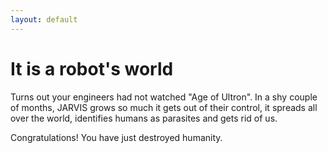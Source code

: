 ```yaml
---
layout: default
---
```


# It is a robot's world

Turns out your engineers had not watched "Age of Ultron". In a shy couple of months, JARVIS grows so much it gets out of their control, it spreads all over the world, identifies humans as parasites and gets rid of us. 

Congratulations! You have just destroyed humanity. 